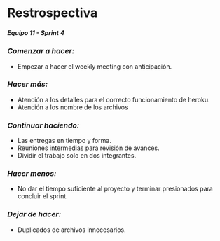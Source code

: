 # **Restrospectiva**
##### Equipo 11 - Sprint 4

### *Comenzar a hacer:*
- Empezar a hacer el weekly meeting con anticipación.
### *Hacer más:*
- Atención a los detalles para el correcto funcionamiento de heroku.
- Atención a los nombre de los archivos
### *Continuar haciendo:*
- Las entregas en tiempo y forma. 
- Reuniones intermedias para revisión de avances.
- Dividir el trabajo solo en dos integrantes.
### *Hacer menos:*
- No dar el tiempo suficiente al proyecto y terminar presionados para concluir el sprint.
### *Dejar de hacer:*
- Duplicados de archivos innecesarios.

